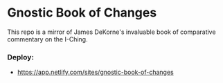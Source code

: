 # Gnostic Book of Changes

This repo is a mirror of James DeKorne's invaluable book of comparative commentary on the I-Ching.

### Deploy:
- https://app.netlify.com/sites/gnostic-book-of-changes
